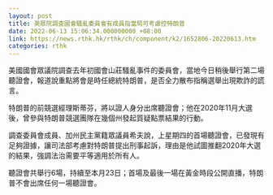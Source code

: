 ```yaml
---
layout: post
title: 美眾院調查國會騷亂委員會有成員指當局可考慮控特朗普
date: 2022-06-13 15:06:34.000000000 +08:00
link: https://news.rthk.hk/rthk/ch/component/k2/1652806-20220613.htm
categories: rthk
---
```


美國國會眾議院調查去年初國會山莊騷亂事件的委員會，當地今日稍後舉行第二場聽證會，報道說重點將會是時任總統特朗普，是否全力散布指稱選舉出現欺詐的謊言。

特朗普的前競選經理斯蒂芬，將以證人身分出席聽證會；他在2020年11月大選後，曾參與特朗普競選團隊在幾個州發起質疑點票結果的行動。

調查委員會成員、加州民主黨籍眾議員希夫說，上星期四的首場聽證會，已發現有足夠證據，讓司法部考慮對特朗普提出刑事起訴，理由是他試圖推翻2020年大選的結果，強調法治需要平等適用於所有人。

聽證會共舉行6場，持續至本月23日；首場及最後一場在黃金時段公開直播，特朗普不會出席任何一場聽證會。
